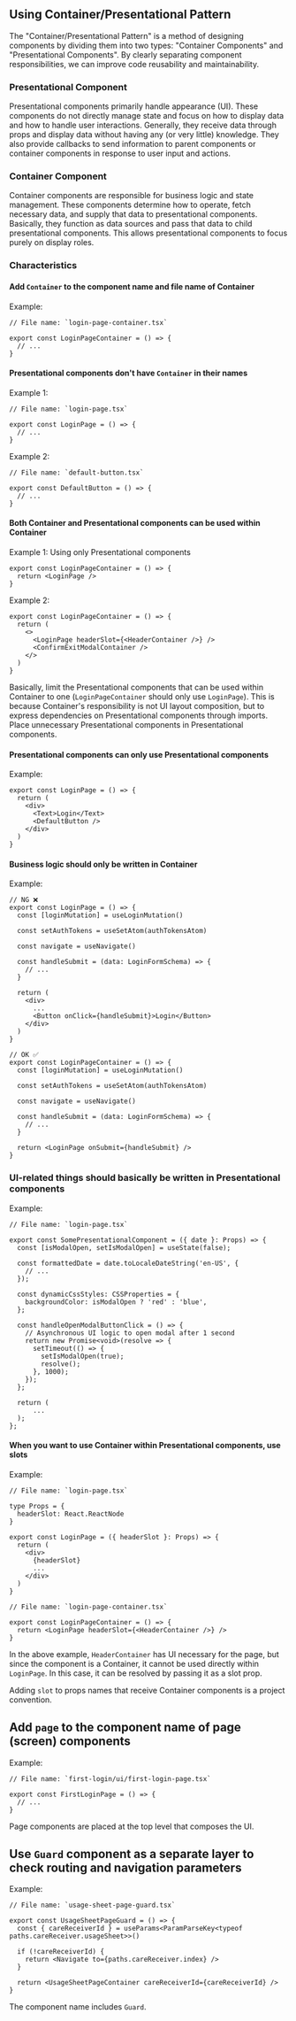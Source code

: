 ## Using Container/Presentational Pattern

The "Container/Presentational Pattern" is a method of designing components by dividing them into two types: "Container Components" and "Presentational Components". By clearly separating component responsibilities, we can improve code reusability and maintainability.

### Presentational Component

Presentational components primarily handle appearance (UI). These components do not directly manage state and focus on how to display data and how to handle user interactions. Generally, they receive data through props and display data without having any (or very little) knowledge. They also provide callbacks to send information to parent components or container components in response to user input and actions.

### Container Component

Container components are responsible for business logic and state management. These components determine how to operate, fetch necessary data, and supply that data to presentational components. Basically, they function as data sources and pass that data to child presentational components. This allows presentational components to focus purely on display roles.

### Characteristics

#### Add `Container` to the component name and file name of Container

Example:

```tsx
// File name: `login-page-container.tsx`

export const LoginPageContainer = () => {
  // ...
}
```

#### Presentational components don't have `Container` in their names

Example 1:

```tsx
// File name: `login-page.tsx`

export const LoginPage = () => {
  // ...
}
```

Example 2:

```tsx
// File name: `default-button.tsx`

export const DefaultButton = () => {
  // ...
}
```

#### Both Container and Presentational components can be used within Container

Example 1: Using only Presentational components

```tsx
export const LoginPageContainer = () => {
  return <LoginPage />
}
```

Example 2:

```tsx
export const LoginPageContainer = () => {
  return (
    <>
      <LoginPage headerSlot={<HeaderContainer />} />
      <ConfirmExitModalContainer />
    </>
  )
}
```

Basically, limit the Presentational components that can be used within Container to one (`LoginPageContainer` should only use `LoginPage`). This is because Container's responsibility is not UI layout composition, but to express dependencies on Presentational components through imports. Place unnecessary Presentational components in Presentational components.

#### Presentational components can only use Presentational components

Example:

```tsx
export const LoginPage = () => {
  return (
    <div>
      <Text>Login</Text>
      <DefaultButton />
    </div>
  )
}
```

#### Business logic should only be written in Container

Example:

```tsx
// NG ❌
export const LoginPage = () => {
  const [loginMutation] = useLoginMutation()

  const setAuthTokens = useSetAtom(authTokensAtom)

  const navigate = useNavigate()

  const handleSubmit = (data: LoginFormSchema) => {
    // ...
  }

  return (
    <div>
      ...
      <Button onClick={handleSubmit}>Login</Button>
    </div>
  )
}
```

```tsx
// OK ✅
export const LoginPageContainer = () => {
  const [loginMutation] = useLoginMutation()

  const setAuthTokens = useSetAtom(authTokensAtom)

  const navigate = useNavigate()

  const handleSubmit = (data: LoginFormSchema) => {
    // ...
  }

  return <LoginPage onSubmit={handleSubmit} />
}
```

### UI-related things should basically be written in Presentational components

Example:

```tsx
// File name: `login-page.tsx`

export const SomePresentationalComponent = ({ date }: Props) => {
  const [isModalOpen, setIsModalOpen] = useState(false);

  const formattedDate = date.toLocaleDateString('en-US', {
    // ...
  });

  const dynamicCssStyles: CSSProperties = {
    backgroundColor: isModalOpen ? 'red' : 'blue',
  };

  const handleOpenModalButtonClick = () => {
    // Asynchronous UI logic to open modal after 1 second
    return new Promise<void>(resolve => {
      setTimeout(() => {
        setIsModalOpen(true);
        resolve();
      }, 1000);
    });
  };

  return (
      ...
  );
};
```

#### When you want to use Container within Presentational components, use slots

Example:

```tsx
// File name: `login-page.tsx`

type Props = {
  headerSlot: React.ReactNode
}

export const LoginPage = ({ headerSlot }: Props) => {
  return (
    <div>
      {headerSlot}
      ...
    </div>
  )
}
```

```tsx
// File name: `login-page-container.tsx`

export const LoginPageContainer = () => {
  return <LoginPage headerSlot={<HeaderContainer />} />
}
```

In the above example, `HeaderContainer` has UI necessary for the page, but since the component is a Container, it cannot be used directly within `LoginPage`. In this case, it can be resolved by passing it as a slot prop.

Adding `slot` to props names that receive Container components is a project convention.

## Add `page` to the component name of page (screen) components

Example:

```tsx
// File name: `first-login/ui/first-login-page.tsx`

export const FirstLoginPage = () => {
  // ...
}
```

Page components are placed at the top level that composes the UI.

## Use `Guard` component as a separate layer to check routing and navigation parameters

Example:

```tsx
// File name: `usage-sheet-page-guard.tsx`

export const UsageSheetPageGuard = () => {
  const { careReceiverId } = useParams<ParamParseKey<typeof paths.careReceiver.usageSheet>>()

  if (!careReceiverId) {
    return <Navigate to={paths.careReceiver.index} />
  }

  return <UsageSheetPageContainer careReceiverId={careReceiverId} />
}
```

The component name includes `Guard`.

